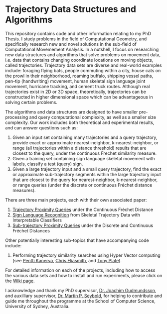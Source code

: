 # Trajectory Data Structures and Algorithms

This repository contains code and other information relating to my PhD Thesis. I study problems in the field of Computational Geometry, and specifically research new and novel solutions in the sub-field of Computational Movemement Analysis. In a nutshell, I focus on researching new data structures and algorithms that solve problems on movement data, i.e. data that contains changing coordinate locations on moving objects, called trajectories. Trajectory data sets are diverse and real-world examples include: foraging flying bats, people commuting within a city, house cats on the prowl in their neighborhood, roaming buffalo, shipping vessel paths, pen-tip (handwriting) movement, human skeletal sign language joint movement, hurricane tracking, and cement truck routes. Although real trajectories exist in 2D or 3D space, theoretically, trajectories can be constructed in higher dimensional space which can be advantageous in solving certain problems.

The algorithms and data structures are designed to have smaller pre-processing and query computational complexity, as well as a smaller size complexity.  Our work includes both theoretical and experimental results, and can answer questions such as:
1) Given an input set containing many trajectories and a query trajectory, provide exact or approximate nearest-neighbor, k-nearest-neighbor, or range (all trajectories within a distance threshold) results that are closest to the query, under the continuous Frechet similarity measure.
2) Given a training set containing sign language skeletal movement with labels, classify a test (query) sign.
3) Given a large trajectory input and a small query trajectory, find the exact or approximate sub-trajectory segments within the large trajectory input that are closest to the query for nearest-neighbor, k-nearest-neighbor, or range queries (under the discrete or continuous Fréchet distance measures).

There are three main projects, each with their own associated paper:
1) [Trajectory Proximity Queries](https://github.com/japfeifer/frechet-queries/wiki/Trajectory-Proximity-Queries) under the Continuous Fréchet Distance
2) [Sign Language Recognition](https://github.com/japfeifer/frechet-queries/wiki/Sign-Language-Recognition-Project) from Skeletal Trajectory Data with Interpretable Classifiers
3) [Sub-trajectory Proximity Queries](https://github.com/japfeifer/frechet-queries/wiki/Sub-trajectory-Proximity-Queries) under the Discrete and Continuous Fréchet Distances

Other potentially interesting sub-topics that have accompanying code include:
1) Performing trajectory similarity searches using Hyper Vector computing (see [Pentti Kanerva](https://scholar.google.com/scholar?hl=en&as_sdt=0%2C5&q=Pentti+Kanerva&btnG=), [Chris Eliasmith](https://scholar.google.com/citations?user=KOBO-6QAAAAJ&hl=en&oi=sra), and [Tony Plate](https://scholar.google.com/scholar?hl=en&as_sdt=0%2C5&q=Tony+Plate&btnG=)).

For detailed information on each of the projects, including how to access the various data sets and how to install and run experiments, please click on the [Wiki page](https://github.com/japfeifer/frechet-queries/wiki).

I acknowledge and thank my PhD supervisor, [Dr. Joachim Gudmundsson](https://scholar.google.com/citations?user=uECC9_gAAAAJ&hl=en&oi=sra), and auxilliary supervisor, [Dr. Martin P. Seybold](https://scholar.google.com/citations?user=CwRCo7IAAAAJ&hl=en&oi=ao), for helping to contribute and guide me throughout the programme at the School of Computer Science, University of Sydney, Australia.
